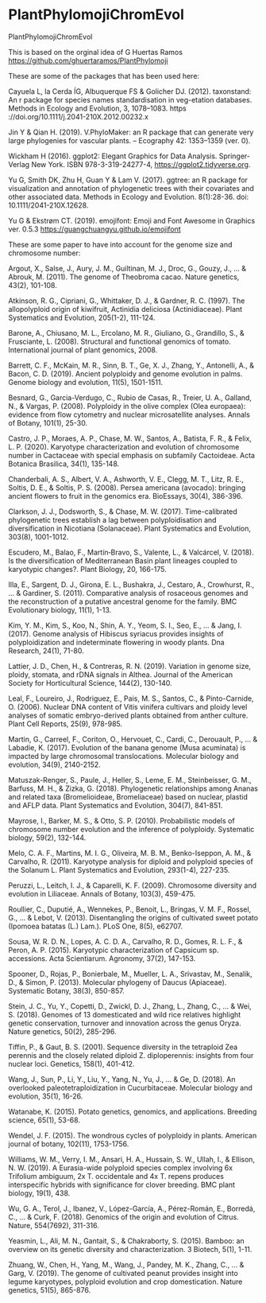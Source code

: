 # PlantPhylomojiChromEvol
PlantPhylomojiChromEvol

This is based on the orginal idea of G Huertas Ramos https://github.com/ghuertaramos/PlantPhylomoji

These are some of the packages that has been used here:

Cayuela L, la Cerda ÍG, Albuquerque FS & Golicher DJ. (2012). taxonstand: An r package for species names standardisation in veg-etation databases. Methods  in  Ecology  and  Evolution, 3, 1078–1083. https   ://doi.org/10.1111/j.2041-210X.2012.00232.x

Jin Y & Qian H. (2019). V.PhyloMaker: an R package that can generate very large phylogenies for vascular plants. – Ecography 42: 1353–1359 (ver. 0).

Wickham H (2016). ggplot2: Elegant Graphics for Data Analysis. Springer-Verlag New York. ISBN 978-3-319-24277-4, https://ggplot2.tidyverse.org.

Yu G, Smith DK, Zhu H, Guan Y & Lam V. (2017). ggtree: an R package for visualization and annotation of phylogenetic trees with their covariates and other associated data. Methods in Ecology and Evolution. 8(1):28-36. doi: 10.1111/2041-210X.12628.

Yu G & Ekstrøm CT. (2019). emojifont: Emoji and Font Awesome in Graphics ver. 0.5.3 https://guangchuangyu.github.io/emojifont 


These are some paper to have into account for the genome size and chromosome number:

Argout, X., Salse, J., Aury, J. M., Guiltinan, M. J., Droc, G., Gouzy, J., ... & Abrouk, M. (2011). The genome of Theobroma cacao. Nature genetics, 43(2), 101-108.

Atkinson, R. G., Cipriani, G., Whittaker, D. J., & Gardner, R. C. (1997). The allopolyploid origin of kiwifruit, Actinidia deliciosa (Actinidiaceae). Plant Systematics and Evolution, 205(1-2), 111-124.

Barone, A., Chiusano, M. L., Ercolano, M. R., Giuliano, G., Grandillo, S., & Frusciante, L. (2008). Structural and functional genomics of tomato. International journal of plant genomics, 2008.

Barrett, C. F., McKain, M. R., Sinn, B. T., Ge, X. J., Zhang, Y., Antonelli, A., & Bacon, C. D. (2019). Ancient polyploidy and genome evolution in palms. Genome biology and evolution, 11(5), 1501-1511. 

Besnard, G., Garcia-Verdugo, C., Rubio de Casas, R., Treier, U. A., Galland, N., & Vargas, P. (2008). Polyploidy in the olive complex (Olea europaea): evidence from flow cytometry and nuclear microsatellite analyses. Annals of Botany, 101(1), 25-30.

Castro, J. P., Moraes, A. P., Chase, M. W., Santos, A., Batista, F. R., & Felix, L. P. (2020). Karyotype characterization and evolution of chromosome number in Cactaceae with special emphasis on subfamily Cactoideae. Acta Botanica Brasilica, 34(1), 135-148.

Chanderbali, A. S., Albert, V. A., Ashworth, V. E., Clegg, M. T., Litz, R. E., Soltis, D. E., & Soltis, P. S. (2008). Persea americana (avocado): bringing ancient flowers to fruit in the genomics era. BioEssays, 30(4), 386-396.

Clarkson, J. J., Dodsworth, S., & Chase, M. W. (2017). Time-calibrated phylogenetic trees establish a lag between polyploidisation and diversification in Nicotiana (Solanaceae). Plant Systematics and Evolution, 303(8), 1001-1012.

Escudero, M., Balao, F., Martín‐Bravo, S., Valente, L., & Valcárcel, V. (2018). Is the diversification of Mediterranean Basin plant lineages coupled to karyotypic changes?. Plant Biology, 20, 166-175.

Illa, E., Sargent, D. J., Girona, E. L., Bushakra, J., Cestaro, A., Crowhurst, R., ... & Gardiner, S. (2011). Comparative analysis of rosaceous genomes and the reconstruction of a putative ancestral genome for the family. BMC Evolutionary biology, 11(1), 1-13.

Kim, Y. M., Kim, S., Koo, N., Shin, A. Y., Yeom, S. I., Seo, E., ... & Jang, I. (2017). Genome analysis of Hibiscus syriacus provides insights of polyploidization and indeterminate flowering in woody plants. Dna Research, 24(1), 71-80.

Lattier, J. D., Chen, H., & Contreras, R. N. (2019). Variation in genome size, ploidy, stomata, and rDNA signals in Althea. Journal of the American Society for Horticultural Science, 144(2), 130-140.

Leal, F., Loureiro, J., Rodriguez, E., Pais, M. S., Santos, C., & Pinto-Carnide, O. (2006). Nuclear DNA content of Vitis vinifera cultivars and ploidy level analyses of somatic embryo-derived plants obtained from anther culture. Plant Cell Reports, 25(9), 978-985.

Martin, G., Carreel, F., Coriton, O., Hervouet, C., Cardi, C., Derouault, P., ... & Labadie, K. (2017). Evolution of the banana genome (Musa acuminata) is impacted by large chromosomal translocations. Molecular biology and evolution, 34(9), 2140-2152.

Matuszak-Renger, S., Paule, J., Heller, S., Leme, E. M., Steinbeisser, G. M., Barfuss, M. H., & Zizka, G. (2018). Phylogenetic relationships among Ananas and related taxa (Bromelioideae, Bromeliaceae) based on nuclear, plastid and AFLP data. Plant Systematics and Evolution, 304(7), 841-851.

Mayrose, I., Barker, M. S., & Otto, S. P. (2010). Probabilistic models of chromosome number evolution and the inference of polyploidy. Systematic biology, 59(2), 132-144.

Melo, C. A. F., Martins, M. I. G., Oliveira, M. B. M., Benko-Iseppon, A. M., & Carvalho, R. (2011). Karyotype analysis for diploid and polyploid species of the Solanum L. Plant Systematics and Evolution, 293(1-4), 227-235.

Peruzzi, L., Leitch, I. J., & Caparelli, K. F. (2009). Chromosome diversity and evolution in Liliaceae. Annals of Botany, 103(3), 459-475.

Roullier, C., Duputié, A., Wennekes, P., Benoit, L., Bringas, V. M. F., Rossel, G., ... & Lebot, V. (2013). Disentangling the origins of cultivated sweet potato (Ipomoea batatas (L.) Lam.). PLoS One, 8(5), e62707.

Sousa, W. R. D. N., Lopes, A. C. D. A., Carvalho, R. D., Gomes, R. L. F., & Peron, A. P. (2015). Karyotypic characterization of Capsicum sp. accessions. Acta Scientiarum. Agronomy, 37(2), 147-153.

Spooner, D., Rojas, P., Bonierbale, M., Mueller, L. A., Srivastav, M., Senalik, D., & Simon, P. (2013). Molecular phylogeny of Daucus (Apiaceae). Systematic Botany, 38(3), 850-857.

Stein, J. C., Yu, Y., Copetti, D., Zwickl, D. J., Zhang, L., Zhang, C., ... & Wei, S. (2018). Genomes of 13 domesticated and wild rice relatives highlight genetic conservation, turnover and innovation across the genus Oryza. Nature genetics, 50(2), 285-296.

Tiffin, P., & Gaut, B. S. (2001). Sequence diversity in the tetraploid Zea perennis and the closely related diploid Z. diploperennis: insights from four nuclear loci. Genetics, 158(1), 401-412.

Wang, J., Sun, P., Li, Y., Liu, Y., Yang, N., Yu, J., ... & Ge, D. (2018). An overlooked paleotetraploidization in Cucurbitaceae. Molecular biology and evolution, 35(1), 16-26.

Watanabe, K. (2015). Potato genetics, genomics, and applications. Breeding science, 65(1), 53-68.

Wendel, J. F. (2015). The wondrous cycles of polyploidy in plants. American journal of botany, 102(11), 1753-1756.

Williams, W. M., Verry, I. M., Ansari, H. A., Hussain, S. W., Ullah, I., & Ellison, N. W. (2019). A Eurasia-wide polyploid species complex involving 6x Trifolium ambiguum, 2x T. occidentale and 4x T. repens produces interspecific hybrids with significance for clover breeding. BMC plant biology, 19(1), 438.

Wu, G. A., Terol, J., Ibanez, V., López-García, A., Pérez-Román, E., Borredá, C., ... & Curk, F. (2018). Genomics of the origin and evolution of Citrus. Nature, 554(7692), 311-316.

Yeasmin, L., Ali, M. N., Gantait, S., & Chakraborty, S. (2015). Bamboo: an overview on its genetic diversity and characterization. 3 Biotech, 5(1), 1-11.

Zhuang, W., Chen, H., Yang, M., Wang, J., Pandey, M. K., Zhang, C., ... & Garg, V. (2019). The genome of cultivated peanut provides insight into legume karyotypes, polyploid evolution and crop domestication. Nature genetics, 51(5), 865-876.
